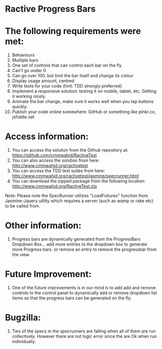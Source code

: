 Ractive Progress Bars
=====================


The following requirements were met:
====================================

1. Behaviours 
2. Multiple bars
3. One set of controls that can control each bar on the fly
4. Can't go under 0
5. Can go over 100, but limit the bar itself and change its colour
6. Display usage amount, centred
7. Write tests for your code (hint: TDD strongly preferred)
8. Implement a responsive solution: testing it on mobile, tablet, etc. Getting it working nicely.
9. Animate the bar change, make sure it works well when you tap buttons quickly.
10. Publish your code online somewhere: GitHub or something like plnkr.co, jsfiddle.net


Access information: 
===================

1. You can access the solution from the Github repository at: https://github.com/cmmwahid/RactiveTest
2. You can also access the solution from here: http://www.cmmwahid.org/ractivetest
3. You can access the TDD test suites from here: http://www.cmmwahid.org/ractivetest/jasmine/specrunner.html
4. You can download the zipped package from the following location: http://www.cmmwahid.org/RactiveTest.zip

Note: Please note the SpecRunner utilizes "LoadFixtures" function from Jasmine-Jquery utility which requires a server (such as wamp or rake etc) to be called from.

Other information: 
==================

1. Progress bars are dynamically generated from the ProgressBars Dropdown Box... 
add more entries to the dropdown box to generate more Progress bars. or remove an entry to remove the progressbar from the view.

Future Improvement:
===================

1. One of the future improvements is in our mind is to add add and remove controls to the control panel to dynamically add or remove dropdown list items so that the progress bars can be generated on the fly.

Bugzilla:
=========

1. Two of the specs in the specrunners are failing when all of them are run collectively. However there are not logic error since the are Ok when run individually.
